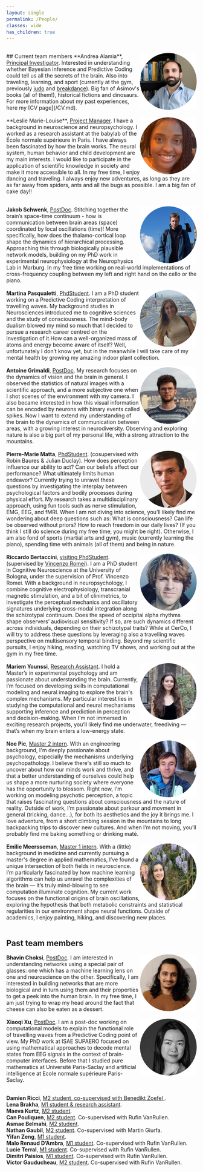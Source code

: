 ```yaml
---
layout: single
permalink: /People/
classes: wide
has_children: true 
---
```

<br> 
## Current team members
<img style="float: right;" src="/assets/images/AlamiaRound.png" alt="People"  width="150" height="150">  **Andrea Alamia**, <ins>Principal Investigator</ins>. Interested in understanding whether Bayesian inference and Predictive Coding could tell us all the secrets of the brain. Also into traveling, learning, and sport (currently at the gym, previously <a href="https://www.youtube.com/watch?v=HGItIydr3uQ&ab_channel=AnerThor">judo</a>  and  <a href="https://www.youtube.com/watch?v=K4uasDPfJrk&ab_channel=AndreaAlamiabreakdance">breakdance</a>). Big fan of Asimov's books (all of them!), historical fictions and dinosaurs. For more information about my past experiences, here my [CV page](/CV.md). <br> 
<br> 
<img style="float: right;" src="/assets/images/LeslieRound.png" alt="People"  width="150" height="150">  **Leslie Marie-Louise**, <ins>Project Manager</ins>.
I have a background in neuroscience and neuropsychology. I worked as a research assistant at the babylab of the École normale supérieure in Paris. I have always been fascinated by how the brain works. The neural system, human behavior and child development are my main interests. I would like to participate in the application of scientific knowledge in society and make it more accessible to all. In my free time, I enjoy dancing and traveling. I always enjoy new adventures, as long as they are as far away from spiders, ants and all the bugs as possible. I am a big fan of cake day!!  <br> 
<br> 

<img style="float: right;" src="/assets/images/jakobRound2.png" alt="People"  width="150" height="150">  **Jakob Schwenk**, <ins>PostDoc</ins>. Stitching together the brain’s space-time continuum - how is communication between brain areas (space) coordinated by local oscillations (time)! More specifically, how does the thalamo-cortical loop shape the dynamics of hierarchical processing. Approaching this through biologically plausible network models, building on my PhD work in experimental neurophysiology at the Neurophysics Lab in Marburg. In my free time working on real-world implementations of cross-frequency coupling between my left and right hand on the cello or the piano. <br> 
<br> 
<img style="float: right;" src="/assets/images/martinaCerchio.png" alt="People"  width="150" height="150">  **Martina Pasqualetti**, <ins>PhdStudent</ins>. I am a PhD student working on a Predictive Coding interpretation of travelling waves. My background studies in Neurosciences introduced me to cognitive sciences and the study of consciousness. The mind-body dualism blowed my mind so much that I decided to pursue a research career centred on the investigation of it.How can a well-organized mass of atoms and energy become aware of itself? Well, unfortunately I don’t know yet, but in the meanwhile I will take care of my mental health by growing my amazing indoor plant collection. <br> 
<br> 
<img style="float: right;" src="/assets/images/antoineRound.png" alt="People"  width="150" height="150">  **Antoine Grimaldi**, <ins>PostDoc</ins>. My research focuses on the dynamics of vision and the brain in general. I observed the statistics of natural images with a scientific approach, and a more subjective one when I shot scenes of the environment with my camera. I also became interested in how this visual information can be encoded by neurons with binary events called spikes. Now I want to extend my understanding of the brain to the dynamics of communication between areas, with a growing interest in neurodiversity. Observing and exploring nature is also a big part of my personal life, with a strong attraction to the mountains. <br> 
<br> 
<img style="float: right;" src="/assets/images/PMcircle.png" alt="People"  width="150" height="150">  **Pierre-Marie Matta**, <ins>PhdStudent</ins>. (cosupervised with Robin Baures & Julian Duclay). How does perception influence our ability to act? Can our beliefs affect our performance? What ultimately limits human endeavor? Currently trying to unravel these questions by investigating the interplay between psychological factors and bodily processes during physical effort. My research takes a multidisciplinary approach, using fun tools such as nerve stimulation, EMG, EEG, and fMRI. When I am not diving into science, you’ll likely find me wondering about deep questions such as: What is consciousness? Can life be observed without priors? How to reach freedom in our daily lives? (If you think I still do science during my free time, you might be right). Otherwise, I am also fond of sports (martial arts and gym), music (currently learning the piano), spending time with animals (all of them) and being in nature. <br> 
<br> 
<img style="float: right;" src="/assets/images/RiccardoCircle.png" alt="People"  width="150" height="150">  **Riccardo Bertaccini**, <ins>visiting PhdStudent</ins>. (supervised by <a href="https://vincenzoromei.com/"> Vincenzo Romei</a>). I am a PhD student in Cognitive Neuroscience at the University of Bologna, under the supervision of Prof. Vincenzo Romei. With a background in neuropsychology, I combine cognitive electrophysiology, transcranial magnetic stimulation, and a bit of clinimetrics, to investigate the perceptual mechanics and oscillatory signatures underlying cross-modal integration along the schizotypal continuum. Does the speed of occipital alpha rhythms shape observers’ audiovisual sensitivity? If so, are such dynamics different across individuals, depending on their schizotypal traits? While at CerCo, I will try to address these questions by leveraging also a travelling waves perspective on multisensory temporal binding. Beyond my scientific pursuits, I enjoy hiking, reading, watching TV shows, and working out at the gym in my free time. <br> 
<br> 
<img style="float: right;" src="/assets/images/MariemCircle.png" alt="People"  width="150" height="150">  **Mariem Younssi**, <ins>Research Assistant</ins>. I hold a Master’s in experimental psychology and am passionate about understanding the brain. Currently, I’m focused on developing skills in computational modeling and neural imaging to explore the brain's complex mechanisms. My particular interest lies in studying the computational and neural mechanisms supporting inference and prediction in perception and decision-making. When I'm not immersed in exciting research projects, you’ll likely find me underwater, freediving — that’s when my brain enters a low-energy state. <br> 
<br> 
<img style="float: right;" src="/assets/images/noePicCircle.png" alt="People"  width="150" height="150">  **Noe Pic**, <ins>Master 2 intern</ins>. With an engineering background, I'm deeply passionate about psychology, especially the mechanisms underlying psychopathology. I believe there's still so much to uncover about how our minds work and thrive, and that a better understanding of ourselves could help us shape a more nurturing society where everyone has the opportunity to blossom. Right now, I'm working on modeling psychotic perception, a topic that raises fascinating questions about consciousness and the nature of reality. Outside of work, I’m passionate about parkour and movment in general (tricking, dance...), for both its aesthetics and the joy it brings me. I love adventure, from a short climbing session in the mountains to long backpacking trips to discover new cultures. And when I’m not moving, you’ll probably find me baking something or drinking maté. <br> 
<br> 
<img style="float: right;" src="/assets/images/emiliePic.png" alt="People"  width="150" height="150">  **Emilie Meersseman**, <ins>Master 1 intern</ins>. With a (little) background in medicine and currently pursuing a master's degree in applied mathematics, I’ve found a unique intersection of both fields in neuroscience. I’m particularly fascinated by how machine learning algorithms can help us unravel the complexities of the brain — it’s truly mind-blowing to see computation illuminate cognition. My current work focuses on the functional origins of brain oscillations, exploring the hypothesis that both metabolic constraints and statistical regularities in our environment shape neural functions. Outside of academics, I enjoy painting, hiking, and discovering new places.  <br> 
<br> 

## Past team members 

<img style="float: right;" src="/assets/images/BhavinRound.png" alt="People"  width="150" height="150">  **Bhavin Choksi**, <ins>PostDoc</ins>. I am interested in understanding networks using a special pair of glasses: one which has a machine learning lens on one and neuroscience on the other. Specifically, I am interested in building networks that are more biological and in turn using them and their properties to get a peek into the human brain.  In my free time, I am just trying to wrap my head around the fact that cheese can also be eaten as a dessert. <br> 
<br> 
<img style="float: right;" src="/assets/images/XiaoqiRound.png" alt="People"  width="150" height="150">  **Xiaoqi Xu**, <ins>PostDoc</ins>. I am a post-doc working on computational models to explain the functional role of travelling waves from a Predictive Coding point of view. My PhD work at ISAE SUPAERO focused on using mathematical approaches to decode mental states from EEG signals in the context of brain-computer interfaces. Before that I studied pure mathematics at Université Paris-Saclay and artificial intelligence at Ecole normale supérieure Paris-Saclay. <br> 
<br> 

**Damien Ricci**, <ins>M2 student, co-supervised with Benedikt Zoefel </ins>. <br> 
**Lena Brakha**, <ins>M1 student & research assistant</ins>. <br> 
**Maeva Kurtz**, <ins>M2 student</ins>. <br> 
**Can Pouliquen**, <ins>M2 student</ins>. Co-supervised with Rufin VanRullen.<br> 
**Asmae Belmahi**, <ins>M2 student</ins>. <br> 
**Nathan Gaubil**, <ins>M2 student</ins>. Co-supervised with Martin Giurfa.<br> 
**Yifan Zeng**, <ins>M1 student</ins>. <br> 
**Malo Renaud D’Ambra**, <ins>M1 student</ins>. Co-supervised with Rufin VanRullen.<br> 
**Lucie Terral**, <ins>M1 student</ins>. Co-supervised with Rufin VanRullen.<br> 
**Dimitri Paisios**, <ins>M1 student</ins>. Co-supervised with Rufin VanRullen.<br> 
**Victor Gauducheau**, <ins>M2 student</ins>. Co-supervised with Rufin VanRullen.<br> 

